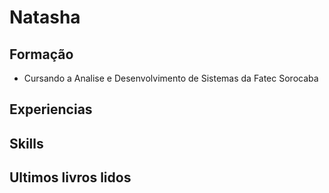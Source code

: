 # Natasha 

## Formação
 - Cursando a Analise e Desenvolvimento de Sistemas da Fatec Sorocaba

## Experiencias

## Skills

## Ultimos livros lidos